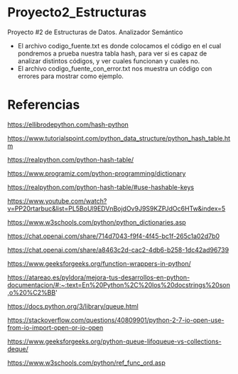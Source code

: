# Proyecto2_Estructuras
Proyecto #2 de Estructuras de Datos.  Analizador Semántico
- El archivo codigo_fuente.txt es donde colocamos el código en el cual pondremos a prueba nuestra tabla hash,
para ver si es capaz de analizar distintos códigos, y ver cuales funcionan y cuales no.
- El archivo codigo_fuente_con_error.txt nos muestra un código con errores para mostrar como ejemplo.

# Referencias
https://ellibrodepython.com/hash-python

https://www.tutorialspoint.com/python_data_structure/python_hash_table.htm

https://realpython.com/python-hash-table/

https://www.programiz.com/python-programming/dictionary

https://realpython.com/python-hash-table/#use-hashable-keys

https://www.youtube.com/watch?v=PP20rtarbuc&list=PL5BoUl9EDVnBojdOv9J9S9KZPJdOc6HTw&index=5

https://www.w3schools.com/python/python_dictionaries.asp

https://chat.openai.com/share/714d7043-f9f4-4f45-bc1f-265c1a02d7b0

https://chat.openai.com/share/a8463c2d-cac2-4db6-b258-1dc42ad96739

https://www.geeksforgeeks.org/function-wrappers-in-python/

https://atareao.es/pyldora/mejora-tus-desarrollos-en-python-documentacion/#:~:text=En%20Python%2C%20los%20docstrings%20son,o%20%C2%BB'

https://docs.python.org/3/library/queue.html

https://stackoverflow.com/questions/40809901/python-2-7-io-open-use-from-io-import-open-or-io-open

https://www.geeksforgeeks.org/python-queue-lifoqueue-vs-collections-deque/

https://www.w3schools.com/python/ref_func_ord.asp